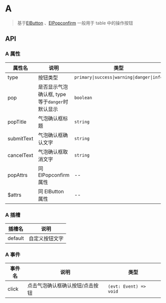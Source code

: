 # A

> 基于[ElButton](https://element-plus.org/zh-CN/component/button.html) 、[ElPopconfirm](https://element-plus.org/zh-CN/component/popconfirm.html)
> 一般用于 table 中的操作按钮

## API

### A 属性

| 属性名 | 说明             | 类型                                  | 预设值  |
| ------ | ---------------- | ------------------------------------- | ------- |
| type   | 按钮类型 | `primary\|success\|warning\|danger\|info` | primary |
| pop | 是否显示气泡确认框, type 等于`danger`时默认显示 | `boolean` | -- |
| popTitle | 气泡确认框标题 | `string` | 确认删除吗？ |
| submitText | 气泡确认框确认文字 | `string` | 是 |
| cancelText | 气泡确认框取消文字 | `string` | 否 |
| popAttrs | 同 ElPopconfirm 属性 | -- | -- |
| $attrs | 同 ElButton 属性 | -- | -- |

### A 插槽

| 插槽名  | 说明           |
| ------- | -------------- |
| default | 自定义按钮文字 |

### A 事件

| 事件名 | 说明                            | 类型       |
| ------ | ------------------------------- | ---------- |
| click  | 点击气泡确认框确认按钮/点击按钮 | `(evt: Event) => void` |
